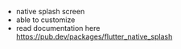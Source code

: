 - native splash screen
- able to customize
- read documentation here https://pub.dev/packages/flutter_native_splash